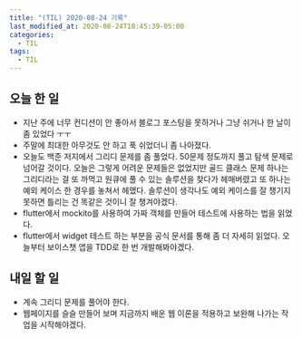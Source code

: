 ```yaml
---
title: "(TIL) 2020-08-24 기록"
last_modified_at: 2020-08-24T18:45:39-05:00
categories:
  - TIL
tags:
  - TIL
---
```


## 오늘 한 일
- 지난 주에 너무 컨디션이 안 좋아서 블로그 포스팅을 못하거나 그냥 쉬거나 한 날이 좀 있었다 ㅜㅜ
- 주말에 최대한 아무것도 안 하고 푹 쉬었더니 좀 나아졌다.
- 오늘도 백준 저지에서 그리디 문제를 좀 풀었다. 50문제 정도까지 풀고 탐색 문제로 넘어갈 것이다. 오늘은 그렇게 어려운 문제들은 없었지만 골드 클래스 문제 하나는 그리디라는 걸 또 까먹고 원큐에 풀 수 있는 솔루션을 찾다가 헤매버렸고 또 하나는 예외 케이스 한 경우를 놓쳐서 헤맸다. 솔루션이 생각나도 예외 케이스를 잘 챙기지 못하면 틀리는 건 똑같은 것이니 잘 챙겨야겠다.
- flutter에서 mockito를 사용하여 가짜 객체를 만들어 테스트에 사용하는 법을 읽었다.
- flutter에서 widget 테스트 하는 부분을 공식 문서를 통해 좀 더 자세히 읽었다. 오늘부터 보이스챗 앱을 TDD로 한 번 개발해봐야겠다.
## 내일 할 일
- 계속 그리디 문제를 풀어야 한다.
- 웹페이지를 슬슬 만들어 보며 지금까지 배운 웹 이론을 적용하고 보완해 나가는 작업을 시작해야겠다.